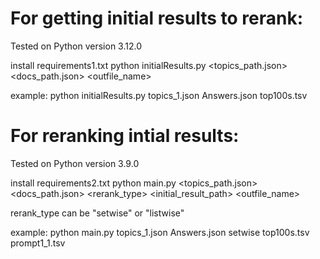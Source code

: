 # For getting initial results to rerank:
Tested on Python version 3.12.0

install requirements1.txt
python initialResults.py <topics_path.json> <docs_path.json> <outfile_name>

example: python initialResults.py topics_1.json Answers.json top100s.tsv

# For reranking intial results:
Tested on Python version 3.9.0

install requirements2.txt
python main.py <topics_path.json> <docs_path.json> <rerank_type> <initial_result_path> <outfile_name>

rerank_type can be "setwise" or "listwise"

example: python main.py topics_1.json Answers.json setwise top100s.tsv prompt1_1.tsv
